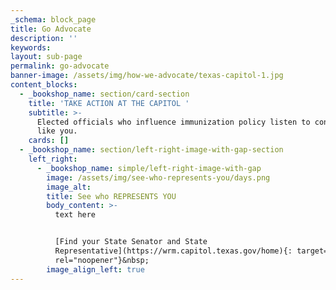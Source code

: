 ```yaml
---
_schema: block_page
title: Go Advocate
description: ''
keywords:
layout: sub-page
permalink: go-advocate
banner-image: /assets/img/how-we-advocate/texas-capitol-1.jpg
content_blocks:
  - _bookshop_name: section/card-section
    title: 'TAKE ACTION AT THE CAPITOL '
    subtitle: >-
      Elected officials who influence immunization policy listen to constituents
      like you.
    cards: []
  - _bookshop_name: section/left-right-image-with-gap-section
    left_right:
      - _bookshop_name: simple/left-right-image-with-gap
        image: /assets/img/see-who-represents-you/days.png
        image_alt:
        title: See who REPRESENTS YOU
        body_content: >-
          text here


          [Find your State Senator and State
          Representative](https://wrm.capitol.texas.gov/home){: target="_blank"
          rel="noopener"}&nbsp;
        image_align_left: true
---
```

